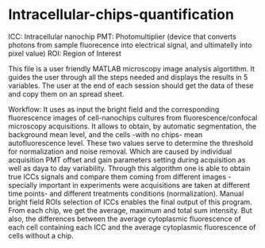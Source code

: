 # Intracellular-chips-quantification

ICC: Intracellular nanochip
PMT: Photomultiplier (device that converts photons from sample fluorecence into electrical signal, and ultimatelly into pixel value)
ROI: Region of Interest

This file is a user friendly MATLAB microscopy image analysis algortithm. It guides the user through all the steps needed and displays the results in 5 variables.
The user at the end of each session should get the data of these and copy them on an spread sheet.

Workflow:
It uses as input the bright field and the corresponding fluorescence images of cell-nanochips cultures from fluorescence/confocal microscopy acquisitions.
It allows to obtain, by automatic segmentation, the background mean level, and the cells -with no chips- mean autofluorescence level. 
These two values serve to determine the threshold for normalization and noise removal. Which are caused by individual acquisition PMT offset and gain parameters setting during acquisition as well as daya to day variability.
Through this algorithm one is able to obtain true ICCs signals and compare them coming from different images - specially important in experiments were acquisitions are taken at different time points- and different treatments conditions (normalization).
Manual bright field ROIs selection of ICCs enables the final output of this program. From each chip, we get the average, maximum and total sum intensity. But also, the differences between the average cytoplasmic fluorescence of each cell containing each ICC and the average cytoplasmic fluorescence of cells without a chip.
